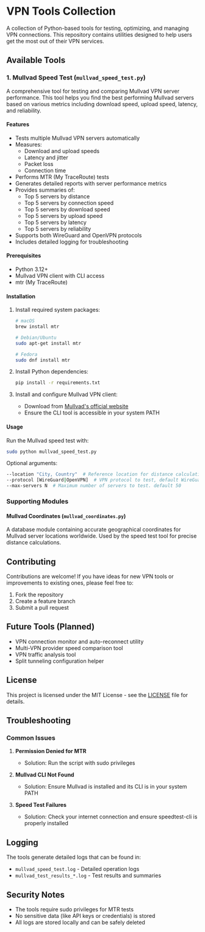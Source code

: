 # VPN Tools Collection

A collection of Python-based tools for testing, optimizing, and managing VPN connections. This repository contains utilities designed to help users get the most out of their VPN services.

## Available Tools

### 1. Mullvad Speed Test (`mullvad_speed_test.py`)

A comprehensive tool for testing and comparing Mullvad VPN server performance. This tool helps you find the best performing Mullvad servers based on various metrics including download speed, upload speed, latency, and reliability.

#### Features
- Tests multiple Mullvad VPN servers automatically
- Measures:
  - Download and upload speeds
  - Latency and jitter
  - Packet loss
  - Connection time
- Performs MTR (My TraceRoute) tests
- Generates detailed reports with server performance metrics
- Provides summaries of:
  - Top 5 servers by distance
  - Top 5 servers by connection speed
  - Top 5 servers by download speed
  - Top 5 servers by upload speed
  - Top 5 servers by latency
  - Top 5 servers by reliability
- Supports both WireGuard and OpenVPN protocols
- Includes detailed logging for troubleshooting

#### Prerequisites
- Python 3.12+
- Mullvad VPN client with CLI access
- mtr (My TraceRoute)

#### Installation

1. Install required system packages:
   ```bash
   # macOS
   brew install mtr

   # Debian/Ubuntu
   sudo apt-get install mtr

   # Fedora
   sudo dnf install mtr
   ```

2. Install Python dependencies:
   ```bash
   pip install -r requirements.txt
   ```

3. Install and configure Mullvad VPN client:
   - Download from [Mullvad's official website](https://mullvad.net/download)
   - Ensure the CLI tool is accessible in your system PATH

#### Usage

Run the Mullvad speed test with:
```bash
sudo python mullvad_speed_test.py
```

Optional arguments:
```bash
--location "City, Country"  # Reference location for distance calculation
--protocol [WireGuard|OpenVPN]  # VPN protocol to test, default WireGuard
--max-servers N  # Maximum number of servers to test. default 50
```

### Supporting Modules

#### Mullvad Coordinates (`mullvad_coordinates.py`)
A database module containing accurate geographical coordinates for Mullvad server locations worldwide. Used by the speed test tool for precise distance calculations.

## Contributing

Contributions are welcome! If you have ideas for new VPN tools or improvements to existing ones, please feel free to:
1. Fork the repository
2. Create a feature branch
3. Submit a pull request

## Future Tools (Planned)
- VPN connection monitor and auto-reconnect utility
- Multi-VPN provider speed comparison tool
- VPN traffic analysis tool
- Split tunneling configuration helper

## License

This project is licensed under the MIT License - see the [LICENSE](LICENSE) file for details.

## Troubleshooting

### Common Issues

1. **Permission Denied for MTR**
   - Solution: Run the script with sudo privileges

2. **Mullvad CLI Not Found**
   - Solution: Ensure Mullvad is installed and its CLI is in your system PATH

3. **Speed Test Failures**
   - Solution: Check your internet connection and ensure speedtest-cli is properly installed

## Logging

The tools generate detailed logs that can be found in:
- `mullvad_speed_test.log` - Detailed operation logs
- `mullvad_test_results_*.log` - Test results and summaries

## Security Notes

- The tools require sudo privileges for MTR tests
- No sensitive data (like API keys or credentials) is stored
- All logs are stored locally and can be safely deleted